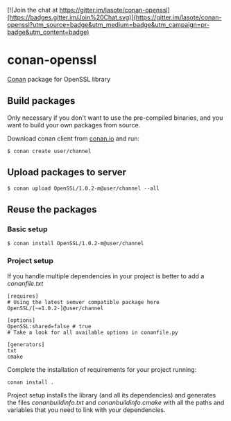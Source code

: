 [![Join the chat at https://gitter.im/lasote/conan-openssl](https://badges.gitter.im/Join%20Chat.svg)](https://gitter.im/lasote/conan-openssl?utm_source=badge&utm_medium=badge&utm_campaign=pr-badge&utm_content=badge)

# conan-openssl

[Conan](https://conan.io) package for OpenSSL library

## Build packages

Only necessary if you don't want to use the pre-compiled binaries, and you want to build your own packages from source.

Download conan client from [conan.io](https://conan.io) and run:

    $ conan create user/channel

## Upload packages to server

    $ conan upload OpenSSL/1.0.2-m@user/channel --all

## Reuse the packages

### Basic setup

    $ conan install OpenSSL/1.0.2-m@user/channel

### Project setup

If you handle multiple dependencies in your project is better to add a *conanfile.txt*

    [requires]
    # Using the latest semver compatible package here
    OpenSSL/[~=1.0.2-]@user/channel

    [options]
    OpenSSL:shared=false # true
    # Take a look for all available options in conanfile.py

    [generators]
    txt
    cmake

Complete the installation of requirements for your project running:

    conan install .

Project setup installs the library (and all its dependencies) and generates the files *conanbuildinfo.txt* and *conanbuildinfo.cmake* with all the paths and variables that you need to link with your dependencies.
